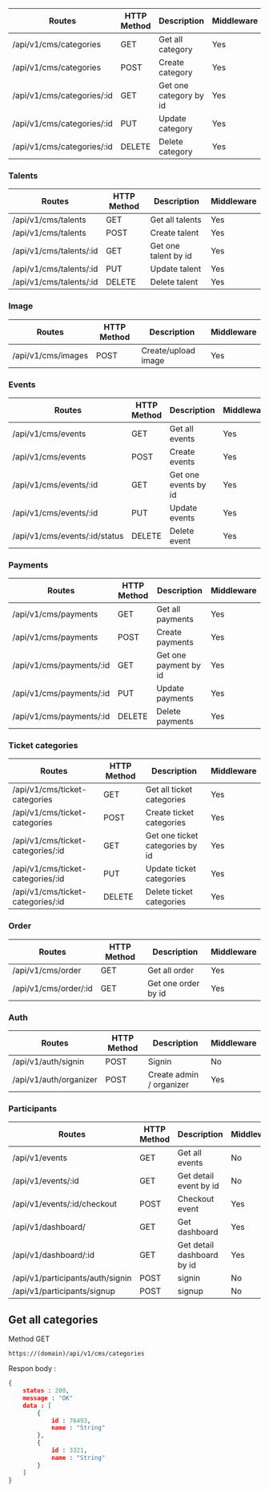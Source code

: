 | Routes | HTTP Method | Description | Middleware |
| --- | --- | --- | --- |
| /api/v1/cms/categories | GET | Get all category | Yes |
| /api/v1/cms/categories | POST | Create category | Yes |
| /api/v1/cms/categories/:id | GET | Get one category by id | Yes |
| /api/v1/cms/categories/:id | PUT | Update category | Yes |
| /api/v1/cms/categories/:id | DELETE | Delete category | Yes |

### Talents

| Routes | HTTP Method | Description | Middleware |
| --- | --- | --- | --- |
| /api/v1/cms/talents | GET | Get all talents | Yes |
| /api/v1/cms/talents | POST | Create talent | Yes |
| /api/v1/cms/talents/:id | GET | Get one talent by id | Yes |
| /api/v1/cms/talents/:id | PUT | Update talent | Yes |
| /api/v1/cms/talents/:id | DELETE | Delete talent | Yes |

### Image

| Routes | HTTP Method | Description | Middleware |
| --- | --- | --- | --- |
| /api/v1/cms/images | POST | Create/upload image | Yes |

### Events

| Routes | HTTP Method | Description | Middleware |
| --- | --- | --- | --- |
| /api/v1/cms/events | GET | Get all events | Yes |
| /api/v1/cms/events | POST | Create events | Yes |
| /api/v1/cms/events/:id | GET | Get one events by id | Yes |
| /api/v1/cms/events/:id | PUT | Update events | Yes |
| /api/v1/cms/events/:id/status | DELETE | Delete event | Yes |

### Payments

| Routes | HTTP Method | Description | Middleware |
| --- | --- | --- | --- |
| /api/v1/cms/payments | GET | Get all payments | Yes |
| /api/v1/cms/payments | POST | Create payments | Yes |
| /api/v1/cms/payments/:id | GET | Get one payment by id | Yes |
| /api/v1/cms/payments/:id | PUT | Update payments | Yes |
| /api/v1/cms/payments/:id | DELETE | Delete payments | Yes |

### Ticket categories

| Routes | HTTP Method | Description | Middleware |
| --- | --- | --- | --- |
| /api/v1/cms/ticket-categories | GET | Get all ticket categories | Yes |
| /api/v1/cms/ticket-categories | POST | Create ticket categories | Yes |
| /api/v1/cms/ticket-categories/:id | GET | Get one ticket categories by id | Yes |
| /api/v1/cms/ticket-categories/:id | PUT | Update ticket categories | Yes |
| /api/v1/cms/ticket-categories/:id | DELETE | Delete ticket categories | Yes |

### Order

| Routes | HTTP Method | Description | Middleware |
| --- | --- | --- | --- |
| /api/v1/cms/order | GET | Get all order | Yes |
| /api/v1/cms/order/:id | GET | Get one order by id | Yes |

### Auth

| Routes | HTTP Method | Description | Middleware |
| --- | --- | --- | --- |
| /api/v1/auth/signin | POST | Signin | No |
| /api/v1/auth/organizer | POST | Create admin / organizer | Yes |

### Participants

| Routes | HTTP Method | Description | Middleware |
| --- | --- | --- | --- |
| /api/v1/events | GET | Get all events | No |
| /api/v1/events/:id | GET | Get detail event by id | No |
| /api/v1/events/:id/checkout | POST | Checkout event | Yes |
| /api/v1/dashboard/ | GET | Get dashboard | Yes |
| /api/v1/dashboard/:id | GET | Get detail dashboard by id | Yes |
| /api/v1/participants/auth/signin | POST | signin | No |
| /api/v1/participants/signup | POST | signup | No |

## Get all categories

Method GET

`https://(domain)/api/v1/cms/categories`

Respon body :

```json
{
	status : 200,
	message : "OK"
	data : [
		{
			id : 76493,
			name : "String"
		},
		{
			id : 3321,
			name : "String"
		}
	]
}
```
